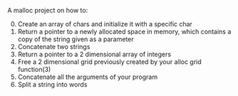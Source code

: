 A malloc project on how to:

0. Create an array of chars and initialize it with a specific char
1. Return a pointer to a newly allocated space in memory, which contains a copy of the string given as a parameter
2. Concatenate two strings
3. Return a pointer to a 2 dimensional array of integers
4. Free a 2 dimensional grid previously created by your alloc grid function(3)
5. Concatenate all the arguments of your program
6. Split a string into words
